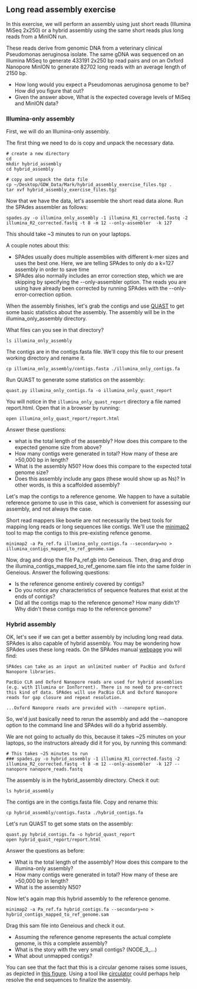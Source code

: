 ## Long read assembly exercise

In this exercise, we will perform an assembly using just short reads (Illumina MiSeq 2x250) or a hybrid assembly using the same short reads plus long reads from a MinION run. 

These reads derive from genomic DNA from a veterinary clinical Pseudomonas aeruginosa isolate.  The same gDNA was sequenced on an Illumina MiSeq to generate 433191 2x250 bp read pairs and on an Oxford Nanopore MinION to generate 82702 long reads with an average length of 2150 bp.  

- How long would you expect a Pseudomonas aeruginosa genome to be?  How did you figure that out?
- Given the answer above, What is the expected coverage levels of MiSeq and MinION data?

### Illumina-only assembly

First, we will do an Illumina-only assembly.  

The first thing we need to do is copy and unpack the necessary data.  

```
# create a new directory
cd
mkdir hybrid_assembly
cd hybrid_assembly

# copy and unpack the data file
cp ~/Desktop/GDW_Data/Mark/hybrid_assembly_exercise_files.tgz .
tar xvf hybrid_assembly_exercise_files.tgz
```


Now that we have the data, let's assemble the short read data alone. Run the SPAdes assembler as follows:

```
spades.py -o illumina_only_assembly -1 illumina_R1_corrected.fastq -2 illumina_R2_corrected.fastq -t 8 -m 12 --only-assembler  -k 127
```

This should take ~3 minutes to run on your laptops.

A couple notes about this:

- SPAdes usually does multiple assemblies with different k-mer sizes and uses the best one.  Here, we are telling SPAdes to only do a k=127 assembly in order to save time
- SPAdes also normally includes an error correction step, which we are skipping by specifying the --only-assembler option.  The reads you are using have already been corrected by running SPAdes with the --only-error-correction option.  


When the assembly finishes, let's grab the contigs and use [QUAST](http://quast.sourceforge.net/quast) to get some basic statistics about the assembly.  The assembly will be in the illumina_only_assembly directory.  

What files can you see in that directory?  

```
ls illumina_only_assembly
```

The contigs are in the contigs.fasta file.  We'll copy this file to our present working directory and rename it.

```
cp illumina_only_assembly/contigs.fasta ./illumina_only_contigs.fa
```

Run QUAST to generate some statistics on the assembly:

```
quast.py illumina_only_contigs.fa -o illumina_only_quast_report
```

You will notice in the `illumina_only_quast_report` directory a file named report.html.  Open that in a browser by running:

```
open illumina_only_quast_report/report.html
```

Answer these questions:

- what is the total length of the assembly?  How does this compare to the expected genome size from above?
- How many contigs were generated in total?  How many of these are >50,000 bp in length?
- What is the assembly N50?  How does this compare to the expected total genome size?
- Does this assembly include any gaps (these would show up as Ns)?  In other words, is this a scaffolded assembly?

Let's map the contigs to a reference genome.  We happen to have a suitable reference genome to use in this case, which is convenient for assessing our assembly, and not always the case. 

Short read mappers like bowtie are not necessarily the best tools for mapping long reads or long sequences like contigs.  We'll use the [minimap2](https://github.com/lh3/minimap2) tool to map the contigs to this pre-existing refence genome.

```
minimap2 -a Pa_ref.fa illumina_only_contigs.fa --secondary=no > illumina_contigs_mapped_to_ref_genome.sam
```

Now, drag and drop the file Pa_ref.gb into Geneious.  Then, drag and drop the illumina_contigs_mapped_to_ref_genome.sam file into the same folder in Geneious.  Answer the following questions:

- Is the reference genome entirely covered by contigs? 
- Do you notice any characteristics of sequence features that exist at the ends of contigs? 
- Did all the contigs map to the reference genome?  How many didn't?  Why didn't these contigs map to the reference genome?


### Hybrid assembly

OK, let's see if we can get a better assembly by including long read data.  SPAdes is also capable of hybrid assembly.  You may be wondering how SPAdes uses these long reads.  On the SPAdes manual [webpage](http://cab.spbu.ru/files/release3.12.0/manual.html) you will find: 

```
SPAdes can take as an input an unlimited number of PacBio and Oxford Nanopore libraries.

PacBio CLR and Oxford Nanopore reads are used for hybrid assemblies (e.g. with Illumina or IonTorrent). There is no need to pre-correct this kind of data. SPAdes will use PacBio CLR and Oxford Nanopore reads for gap closure and repeat resolution.

...Oxford Nanopore reads are provided with --nanopore option.
```

So, we'd just basically need to rerun the assembly and add the --nanopore option to the command line and SPAdes will do a hybrid assembly.  

We are not going to actually do this, because it takes ~25 minutes on your laptops, so the instructors already did it for you, by running this command:

```
# This takes ~25 minutes to run
### spades.py -o hybrid_assembly -1 illumina_R1_corrected.fastq -2 illumina_R2_corrected.fastq -t 8 -m 12 --only-assembler  -k 127 --nanopore nanopore_reads.fastq
```

The assembly is in the hybrid_assembly directory.  Check it out:
```
ls hybrid_assembly
```

The contigs are in the contigs.fasta file.  Copy and rename this:
```
cp hybrid_assembly/contigs.fasta ./hybrid_contigs.fa
```

Let's run QUAST to get some stats on the assembly:

```
quast.py hybrid_contigs.fa -o hybrid_quast_report
open hybrid_quast_report/report.html
```
Answer the questions as before:

- What is the total length of the assembly?  How does this compare to the illumina-only assembly? 
- How many contigs were generated in total?  How many of these are >50,000 bp in length?
- What is the assembly N50?  

Now let's again map this hybrid assembly to the reference genome.

```
minimap2 -a Pa_ref.fa hybrid_contigs.fa --secondary=no > hybrid_contigs_mapped_to_ref_genome.sam
````

Drag this sam file into Geneious and check it out.  

- Assuming the reference genome represents the actual complete genome, is this a complete assembly?
- What is the story with the very small contigs? (NODE_3_...)  
- What about unmapped contigs?

You can see that the fact that this is a circular genome raises some issues, as depicted in [this figure](https://media.springernature.com/full/springer-static/image/art%3A10.1186%2Fs13059-015-0849-0/MediaObjects/13059_2015_849_Fig1_HTML.gif).  Using a tool like [circulator](https://genomebiology.biomedcentral.com/articles/10.1186/s13059-015-0849-0) could perhaps help resolve the end sequences to finalize the assembly.



